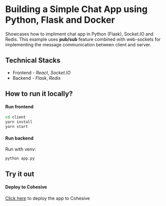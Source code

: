 # Building a Simple Chat App using Python, Flask and Docker

Showcases how to impliment chat app in Python (Flask), Socket.IO and Redis. This example uses **pub/sub** feature combined with web-sockets for implementing the message communication between client and server.


## Technical Stacks

- Frontend - _React_, _Socket.IO_
- Backend - _Flask_, _Redis_



## How to run it locally?


#### Run frontend

```sh
cd client
yarn install
yarn start
```

#### Run backend

Run with venv:

```sh
python app.py
```

## Try it out

#### Deploy to Cohesive

[Click here](https://docs.cohesive.so/learn-cohesive/how-cohesive-works/cohesive-installation-using-cli) to deploy the app to Cohesive




